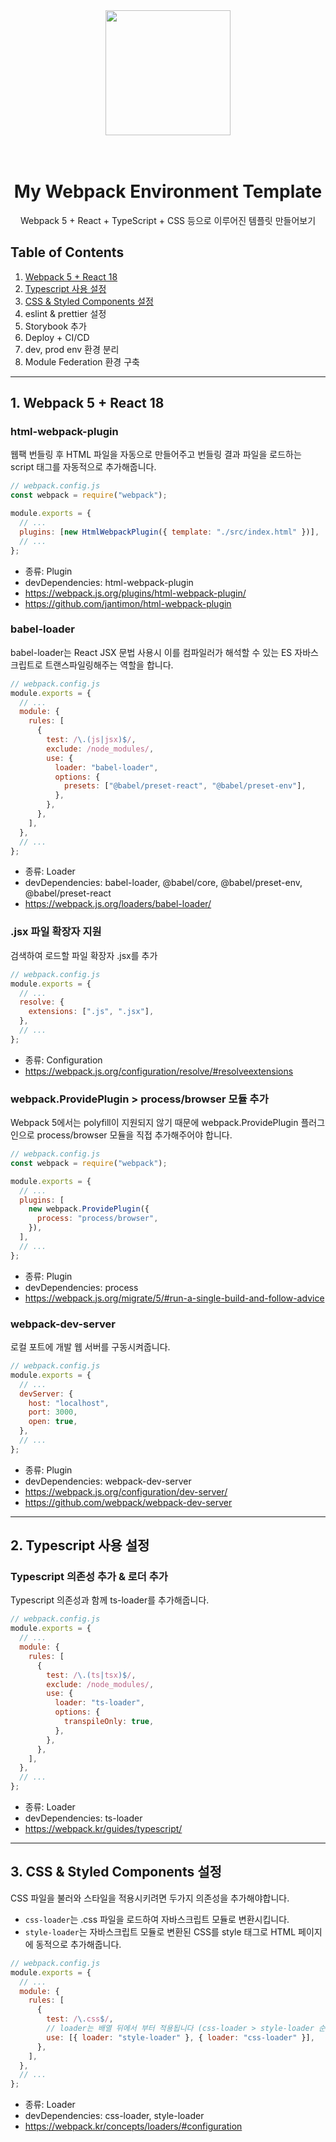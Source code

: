 <div align="center">
  <a href="https://github.com/peppermintc/webpack-environment">
    <img width="200" height="200" src="https://webpack.js.org/assets/icon-square-big.svg">
  </a>
  <br>
  <br>
  <br>

<h1>My Webpack Environment Template</h1>

<p>
    Webpack 5 + React + TypeScript + CSS 등으로 이루어진 템플릿 만들어보기
  </p>
</div>

## Table of Contents

1. [Webpack 5 + React 18](#1-webpack-5--react-18)
2. [Typescript 사용 설정](#2-Typescript-사용-설정)
3. [CSS & Styled Components 설정](#3-css--styled-components-설정)
4. eslint & prettier 설정
5. Storybook 추가
6. Deploy + CI/CD
7. dev, prod env 환경 분리
8. Module Federation 환경 구축

---

## 1. Webpack 5 + React 18

### html-webpack-plugin

웹팩 번들링 후 HTML 파일을 자동으로 만들어주고 번들링 결과 파일을 로드하는 script 태그를 자동적으로 추가해줍니다.

```javascript
// webpack.config.js
const webpack = require("webpack");

module.exports = {
  // ...
  plugins: [new HtmlWebpackPlugin({ template: "./src/index.html" })],
  // ...
};
```

- 종류: Plugin
- devDependencies: html-webpack-plugin
- https://webpack.js.org/plugins/html-webpack-plugin/
- https://github.com/jantimon/html-webpack-plugin

### babel-loader

babel-loader는 React JSX 문법 사용시 이를 컴파일러가 해석할 수 있는 ES 자바스크립트로 트랜스파일링해주는 역할을 합니다.

```javascript
// webpack.config.js
module.exports = {
  // ...
  module: {
    rules: [
      {
        test: /\.(js|jsx)$/,
        exclude: /node_modules/,
        use: {
          loader: "babel-loader",
          options: {
            presets: ["@babel/preset-react", "@babel/preset-env"],
          },
        },
      },
    ],
  },
  // ...
};
```

- 종류: Loader
- devDependencies: babel-loader, @babel/core, @babel/preset-env, @babel/preset-react
- https://webpack.js.org/loaders/babel-loader/

### .jsx 파일 확장자 지원

검색하여 로드할 파일 확장자 .jsx를 추가

```javascript
// webpack.config.js
module.exports = {
  // ...
  resolve: {
    extensions: [".js", ".jsx"],
  },
  // ...
};
```

- 종류: Configuration
- https://webpack.js.org/configuration/resolve/#resolveextensions

### webpack.ProvidePlugin > process/browser 모듈 추가

Webpack 5에서는 polyfill이 지원되지 않기 때문에 webpack.ProvidePlugin 플러그인으로 process/browser 모듈을 직접 추가해주어야 합니다.

```javascript
// webpack.config.js
const webpack = require("webpack");

module.exports = {
  // ...
  plugins: [
    new webpack.ProvidePlugin({
      process: "process/browser",
    }),
  ],
  // ...
};
```

- 종류: Plugin
- devDependencies: process
- https://webpack.js.org/migrate/5/#run-a-single-build-and-follow-advice

### webpack-dev-server

로컬 포트에 개발 웹 서버를 구동시켜줍니다.

```javascript
// webpack.config.js
module.exports = {
  // ...
  devServer: {
    host: "localhost",
    port: 3000,
    open: true,
  },
  // ...
};
```

- 종류: Plugin
- devDependencies: webpack-dev-server
- https://webpack.js.org/configuration/dev-server/
- https://github.com/webpack/webpack-dev-server

---

## 2. Typescript 사용 설정

### Typescript 의존성 추가 & 로더 추가

Typescript 의존성과 함께 ts-loader를 추가해줍니다.

```javascript
// webpack.config.js
module.exports = {
  // ...
  module: {
    rules: [
      {
        test: /\.(ts|tsx)$/,
        exclude: /node_modules/,
        use: {
          loader: "ts-loader",
          options: {
            transpileOnly: true,
          },
        },
      },
    ],
  },
  // ...
};
```

- 종류: Loader
- devDependencies: ts-loader
- https://webpack.kr/guides/typescript/

---

## 3. CSS & Styled Components 설정

CSS 파일을 불러와 스타일을 적용시키려면 두가지 의존성을 추가해야합니다.

- `css-loader`는 .css 파일을 로드하여 자바스크립트 모듈로 변환시킵니다.
- `style-loader`는 자바스크립트 모듈로 변환된 CSS를 style 태그로 HTML 페이지에 동적으로 추가해줍니다.

```javascript
// webpack.config.js
module.exports = {
  // ...
  module: {
    rules: [
      {
        test: /\.css$/,
        // loader는 배열 뒤에서 부터 적용됩니다 (css-loader > style-loader 순서를 지켜야합니다)
        use: [{ loader: "style-loader" }, { loader: "css-loader" }],
      },
    ],
  },
  // ...
};
```

- 종류: Loader
- devDependencies: css-loader, style-loader
- https://webpack.kr/concepts/loaders/#configuration
